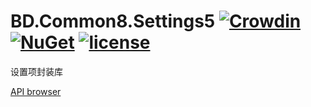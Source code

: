 # BD.Common8.Settings5 [![Crowdin](https://badges.crowdin.net/bdcommon8/localized.svg)](https://crowdin.com/project/bdcommon8) [![NuGet](https://img.shields.io/nuget/v/BD.Common8.Settings5.svg)](https://www.nuget.org/packages/BD.Common8.Settings5) [![license](https://img.shields.io/badge/license-MIT%20License-yellow.svg)](https://github.com/BeyondDimension/Common/blob/dev8/LICENSE)
设置项封装库

[API browser](https://beyonddimension.github.io/Common/api/index.html)